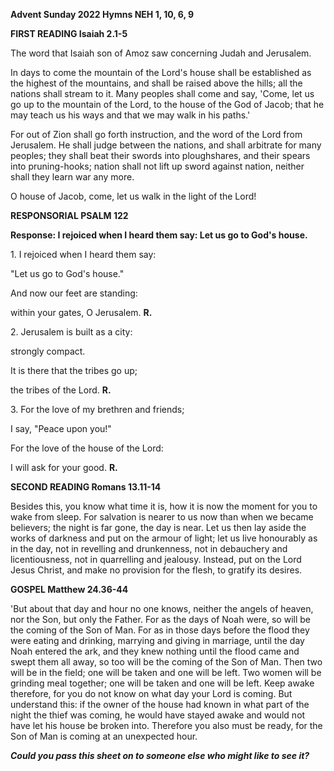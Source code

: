 **Advent Sunday 2022 Hymns NEH 1, 10, 6, 9**

**FIRST READING Isaiah 2.1-5**

The word that Isaiah son of Amoz saw concerning Judah and Jerusalem.

In days to come the mountain of the Lord's house shall be established as
the highest of the mountains, and shall be raised above the hills; all
the nations shall stream to it. Many peoples shall come and say, 'Come,
let us go up to the mountain of the Lord, to the house of the God of
Jacob; that he may teach us his ways and that we may walk in his paths.'

For out of Zion shall go forth instruction, and the word of the Lord
from Jerusalem. He shall judge between the nations, and shall arbitrate
for many peoples; they shall beat their swords into ploughshares, and
their spears into pruning-hooks; nation shall not lift up sword against
nation, neither shall they learn war any more.

O house of Jacob, come, let us walk in the light of the Lord!

**RESPONSORIAL PSALM 122**

**Response: I rejoiced when I heard them say: Let us go to God's
house.**

1\. I rejoiced when I heard them say:

"Let us go to God's house."

And now our feet are standing:

within your gates, O Jerusalem. **R.**

2\. Jerusalem is built as a city:

strongly compact.

It is there that the tribes go up;

the tribes of the Lord. **R.**

3\. For the love of my brethren and friends;

I say, "Peace upon you!"

For the love of the house of the Lord:

I will ask for your good. **R.**

**SECOND READING Romans 13.11-14**

Besides this, you know what time it is, how it is now the moment for you
to wake from sleep. For salvation is nearer to us now than when we
became believers; the night is far gone, the day is near. Let us then
lay aside the works of darkness and put on the armour of light; let us
live honourably as in the day, not in revelling and drunkenness, not in
debauchery and licentiousness, not in quarrelling and jealousy. Instead,
put on the Lord Jesus Christ, and make no provision for the flesh, to
gratify its desires.

**GOSPEL Matthew 24.36-44**

'But about that day and hour no one knows, neither the angels of heaven,
nor the Son, but only the Father. For as the days of Noah were, so will
be the coming of the Son of Man. For as in those days before the flood
they were eating and drinking, marrying and giving in marriage, until
the day Noah entered the ark, and they knew nothing until the flood came
and swept them all away, so too will be the coming of the Son of Man.
Then two will be in the field; one will be taken and one will be left.
Two women will be grinding meal together; one will be taken and one will
be left. Keep awake therefore, for you do not know on what day your Lord
is coming. But understand this: if the owner of the house had known in
what part of the night the thief was coming, he would have stayed awake
and would not have let his house be broken into. Therefore you also must
be ready, for the Son of Man is coming at an unexpected hour.

***Could you pass this sheet on to someone else who might like to see
it?***
